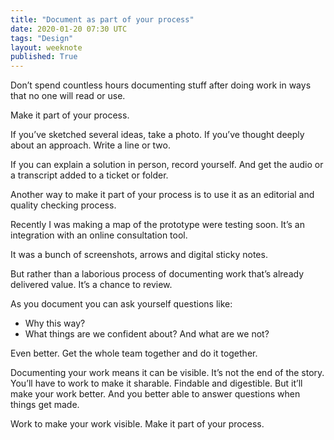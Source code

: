 ```yaml
---
title: "Document as part of your process"
date: 2020-01-20 07:30 UTC
tags: "Design"
layout: weeknote
published: True
---
```


Don’t spend countless hours documenting stuff after doing work in ways that no one will read or use.

Make it part of your process.

If you’ve sketched several ideas, take a photo. If you’ve thought deeply about an approach. Write a line or two.

If you can explain a solution in person, record yourself. And get the audio or a transcript added to a ticket or folder.

Another way to make it part of your process is to use it as an editorial and quality checking process.

Recently I was making a map of the prototype were testing soon. It’s an integration with an online consultation tool.

It was a bunch of screenshots, arrows and digital sticky notes.

But rather than a laborious process of documenting work that’s already delivered value. It’s a chance to review.

As you document you can ask yourself questions like:

- Why this way?
- What things are we confident about? And what are we not?

Even better. Get the whole team together and do it together.

Documenting your work means it can be visible. It’s not the end of the story. You’ll have to work to make it sharable. Findable and digestible. But it’ll make your work better. And you better able to answer questions when things get made.

Work to make your work visible. Make it part of your process.
